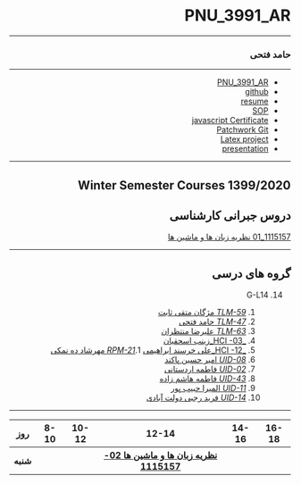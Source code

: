 <div dir="rtl">

# PNU_3991_AR
---------
### حامد فتحی
 
---
- [PNU_3991_AR](https://github.com/Hamifthi/PNU_3991_AR)
- [github](https://github.com/Hamifthi/)
- [resume](https://hamifthi.github.io/resume/hamed_fathi.pdf)
- [SOP](https://hamifthi.github.io/sop/Hamed_Fathi_SOP.pdf) 
- [javascript Certificate](JavaScript.pdf)
- [Patchwork Git](Screenshot_20201225_205436.jpg)
- [Latex project](https://github.com/Hamifthi/latex)
- [presentation](https://aparat.com/v/DbB5s)

------------------

## Winter Semester Courses 1399/2020

## دروس جبرانی کارشناسی

[1115157_01   نظريه زبان ها و ماشين ها ](https://github.com/mir-mohammad/PNU_3991_AR1/tree/main/Theory-of-Languages-and-Machines)
<br>

------------------

## گروه های درسی

14. G-L14

    1. [_TLM-59_ مژگان متقی ثابت]( https://github.com/AliRazavi-edu/PNU_3991/tree/master/_BSc/Theory-of-Languages-and-Machines/_1115157_01/59_%D9%85%DA%98%DA%AF%D8%A7%D9%86%20%D9%85%D8%AA%D9%82%D9%8A%20%D8%AB%D8%A7%D8%A8%D8%AA)
    1. [_TLM-47_ حامد فتحی]( https://github.com/AliRazavi-edu/PNU_3991/tree/master/_BSc/Theory-of-Languages-and-Machines/_1115157_01/47_%D8%AD%D8%A7%D9%85%D8%AF%20%D9%81%D8%AA%D8%AD%D9%8A)
    1. [_TLM-63_ علیرضا منتظران]( https://github.com/AliRazavi-edu/PNU_3991/tree/master/_BSc/Theory-of-Languages-and-Machines/_1115157_02/63_%D8%B9%D9%84%D9%8A%D8%B1%D8%B6%D8%A7%20%D9%85%D9%86%D8%AA%D8%B8%D8%B1%D8%A7%D9%86)
    1. [_HCI -03_زینب اسحقیان]( https://github.com/AliRazavi-edu/PNU_3991/tree/master/_BSc/HumanComputerInteraction/1322108_01/03_%D8%B2%D9%8A%D9%86%D8%A8%20%D8%A7%D8%B3%D8%AD%D9%82%D9%8A%D8%A7%D9%86)
    1. [_HCI -12_علی خرسند ابراهیمی]( https://github.com/AliRazavi-edu/PNU_3991/tree/master/_BSc/HumanComputerInteraction/1322108_01/12_%D8%B9%D9%84%D9%8A%20%D8%AE%D8%B1%D8%B3%D9%86%D8%AF%D8%A7%D8%A8%D8%B1%D8%A7%D9%87%D9%8A%D9%85%D9%8A)
    1.[_RPM-21_ مهرشاد ده نمکی]( https://github.com/AliRazavi-edu/PNU_3991/tree/master/_BSc/ResearchAndPresentationMethods/1322010_02/21_%D9%85%D9%87%D8%B1%D8%B4%D8%A7%D8%AF%20%D8%AF%D9%87%20%D9%86%D9%85%D9%83%D9%8A)
    1. [_UID-08_ امیر حسین پاکند]( https://github.com/AliRazavi-edu/PNU_3991/tree/master/_BSc/UserInterfaceDesgin/1322110_01/08_%D8%A7%D9%85%D9%8A%D8%B1%D8%AD%D8%B3%D9%8A%D9%86%20%D9%BE%D8%A7%D9%83%D9%86%D8%AF)
    1. [_UID-02_ فاطمه اردستانی]( https://github.com/AliRazavi-edu/PNU_3991/tree/master/_BSc/UserInterfaceDesgin/1322110_01/02_%D9%81%D8%A7%D8%B7%D9%85%D9%87%20%D8%A7%D8%B1%D8%AF%D8%B3%D8%AA%D8%A7%D9%86%D9%8A)
    1. [_UID-43_ فاطمه هاشم زاده]( https://github.com/AliRazavi-edu/PNU_3991/tree/master/_BSc/UserInterfaceDesgin/1322110_01/43_%D9%81%D8%A7%D8%B7%D9%85%D9%87%20%D9%87%D8%A7%D8%B4%D9%85%20%D8%B2%D8%A7%D8%AF%D9%87)
    1. [_UID-11_ المیرا حبیب پور]( https://github.com/AliRazavi-edu/PNU_3991/tree/master/_BSc/UserInterfaceDesgin/1322110_01/11_%D8%A7%D9%84%D9%85%D9%8A%D8%B1%D8%A7%20%D8%AD%D8%A8%D9%8A%D8%A8%20%D9%BE%D9%88%D8%B1)
    1. [_UID-14_ فرید رجبی دولت آبادی]( https://github.com/AliRazavi-edu/PNU_3991/tree/master/_BSc/UserInterfaceDesgin/1322110_01/14_%D9%81%D8%B1%D9%8A%D8%AF%20%D8%B1%D8%AC%D8%A8%D9%8A%20%D8%AF%D9%88%D9%84%D8%AA%20%D8%A2%D8%A8%D8%A7%D8%AF%D9%8A)

------------------

<table style="width:100%">
  <tr>
    <th >16-18</th>
    <th >14-16</th>
    <th >12-14</th>
    <th>10-12</th>
    <th>8-10</th>
    <th>روز</th>
  </tr>
  <tr>
    <th ></th>
    <th ></th>
    <th><a  href="https://github.com/AliRazavi-edu/PNU_3991/tree/master/_BSc/Theory-of-Languages-and-Machines"> نظريه زبان ها و ماشين ها 02-1115157</a></th>
    <th></th>
    <th></th>
    <th>شنبه</th>
  </tr>
</table>
